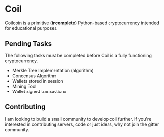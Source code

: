 # Coil

Coilcoin is a primitive (**incomplete**) Python-based cryptocurrency intended for educational purposes.

## Pending Tasks
The following tasks must be completed before Coil is a fully functioning cryptocurrency.

* Merkle Tree Implementation (algorithm)
* Concensus Algorithm
* Wallets stored in session
* Mining Tool
* Wallet signed transactions

## Contributing
I am looking to build a small community to develop coil further. If you're interested in contributing servers,
code or just ideas, why not join the gitter community.